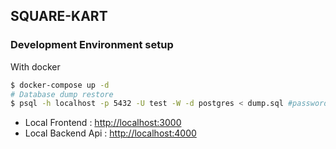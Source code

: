 ## SQUARE-KART

### Development Environment setup

With docker

```bash
$ docker-compose up -d
# Database dump restore
$ psql -h localhost -p 5432 -U test -W -d postgres < dump.sql #password test
```

- Local Frontend : [http://localhost:3000](http://localhost:3000)
- Local Backend Api : [http://localhost:4000](http://localhost:4000)
